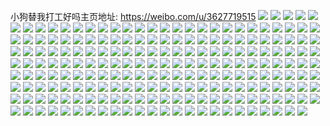 小狗替我打工好吗主页地址: https://weibo.com/u/3627719515 
![](https://wx4.sinaimg.cn/mw2000/d83a9b5bly1h8qz2s8xscj20u0140tik.jpg) 
![](https://wx4.sinaimg.cn/mw2000/d83a9b5bly1h8jw28p43jj22c0340kjm.jpg) 
![](https://wx4.sinaimg.cn/mw2000/d83a9b5bly1h8czxfz1buj20wi1yce82.jpg) 
![](https://wx4.sinaimg.cn/mw2000/d83a9b5bly1h8czxjbcpoj20wi1yc7wi.jpg) 
![](https://wx4.sinaimg.cn/mw2000/d83a9b5bly1h85ic2xx6vj20u00nwjt7.jpg) 
![](https://wx4.sinaimg.cn/mw2000/d83a9b5bly1h85ic393m8j20u00crdgg.jpg) 
![](https://wx4.sinaimg.cn/mw2000/d83a9b5bly1h83s6k1esjj22c0340twg.jpg) 
![](https://wx4.sinaimg.cn/mw2000/d83a9b5bly1h8399b7rbvj20wi1ycaw4.jpg) 
![](https://wx4.sinaimg.cn/mw2000/d83a9b5bly1h8399bkheij20wi1yctu9.jpg) 
![](https://wx4.sinaimg.cn/mw2000/d83a9b5bly1h7qq9ym2y4j20sg5c0hdu.jpg) 
![](https://wx4.sinaimg.cn/mw2000/d83a9b5bly1h7qq9wudugj20od6bkb2a.jpg) 
![](https://wx4.sinaimg.cn/mw2000/d83a9b5bly1h7qq9v6sopj20p16bkqv6.jpg) 
![](https://wx4.sinaimg.cn/mw2000/d83a9b5bly1h7qq9tbhypj20rb6bku0y.jpg) 
![](https://wx4.sinaimg.cn/mw2000/d83a9b5bly1h7ncalim0fj22bc334e82.jpg) 
![](https://wx4.sinaimg.cn/mw2000/d83a9b5bly1h7ncamu19xj22bc334u0y.jpg) 
![](https://wx4.sinaimg.cn/mw2000/d83a9b5bly1h7ncao1btdj22bc334qv6.jpg) 
![](https://wx4.sinaimg.cn/mw2000/d83a9b5bly1h7ncap98ugj22bc334npe.jpg) 
![](https://wx4.sinaimg.cn/mw2000/d83a9b5bly1h7ncaqptnqj22bc3344qr.jpg) 
![](https://wx4.sinaimg.cn/mw2000/d83a9b5bly1h7e2e2d47tj21t00u0ac9.jpg) 
![](https://wx4.sinaimg.cn/mw2000/d83a9b5bly1h7e2e2m74ej21t00u0gna.jpg) 
![](https://wx4.sinaimg.cn/mw2000/d83a9b5bly1h7d3rovb30j21j529eq4w.jpg) 
![](https://wx4.sinaimg.cn/mw2000/d83a9b5bly1h7ahtew6lyj20go0fdmys.jpg) 
![](https://wx4.sinaimg.cn/mw2000/d83a9b5bly1h76cqx2azfj21w02iojzo.jpg) 
![](https://wx4.sinaimg.cn/mw2000/d83a9b5bly1h76cqzc328j21w02iodl2.jpg) 
![](https://wx4.sinaimg.cn/mw2000/d83a9b5bly1h76cre1b4oj21w02iodm5.jpg) 
![](https://wx4.sinaimg.cn/mw2000/d83a9b5bly1h76cp3nb9kj21w02io4qp.jpg) 
![](https://wx4.sinaimg.cn/mw2000/d83a9b5bly1h76cp72r2rj21w02iodj5.jpg) 
![](https://wx4.sinaimg.cn/mw2000/d83a9b5bly1h76cqvqtljj21w02iob29.jpg) 
![](https://wx4.sinaimg.cn/mw2000/d83a9b5bly1h76cp9if6qj21w02iok23.jpg) 
![](https://wx4.sinaimg.cn/mw2000/d83a9b5bly1h75rrzadlsj20u00q8jwp.jpg) 
![](https://wx4.sinaimg.cn/mw2000/d83a9b5bly1h751k6bcwcj21w02io7wh.jpg) 
![](https://wx4.sinaimg.cn/mw2000/d83a9b5bly1h751k5e9iyj21w02io76l.jpg) 
![](https://wx4.sinaimg.cn/mw2000/d83a9b5bly1h6y0c4dibdj20u01m80v7.jpg) 
![](https://wx4.sinaimg.cn/mw2000/d83a9b5bly1h6vf1j2vp3j22bc334x6q.jpg) 
![](https://wx4.sinaimg.cn/mw2000/d83a9b5bly1h6vf1b1ywwj22bc3347wi.jpg) 
![](https://wx4.sinaimg.cn/mw2000/d83a9b5bly1h6vf1ce08vj22bc334tjm.jpg) 
![](https://wx4.sinaimg.cn/mw2000/d83a9b5bly1h6vf1gwy67j22bc3347wi.jpg) 
![](https://wx4.sinaimg.cn/mw2000/d83a9b5bly1h6veo1j3kuj22bc3347wi.jpg) 
![](https://wx4.sinaimg.cn/mw2000/d83a9b5bly1h6tmsposrxj20u01t012y.jpg) 
![](https://wx4.sinaimg.cn/mw2000/d83a9b5bly1h6r85o8nubj20tz1h5aks.jpg) 
![](https://wx4.sinaimg.cn/mw2000/d83a9b5bly1h6r7a3mfn4j20u01hc0y5.jpg) 
![](https://wx4.sinaimg.cn/mw2000/d83a9b5bly1h6r7a4bimxj20u01hcwlm.jpg) 
![](https://wx4.sinaimg.cn/mw2000/d83a9b5bly1h6r7a407jvj20u01hch6n.jpg) 
![](https://wx4.sinaimg.cn/mw2000/d83a9b5bly1h6r7a4mqnnj20u01hc78d.jpg) 
![](https://wx4.sinaimg.cn/mw2000/d83a9b5bly1h6r7a4x5puj20u01hcqju.jpg) 
![](https://wx4.sinaimg.cn/mw2000/d83a9b5bly1h6r7aj8ok3j22c0340wp9.jpg) 
![](https://wx4.sinaimg.cn/mw2000/d83a9b5bly1h6r7cjk3xdj22c0340x6p.jpg) 
![](https://wx4.sinaimg.cn/mw2000/d83a9b5bly1h6r7jidph0j21w02io7q2.jpg) 
![](https://wx4.sinaimg.cn/mw2000/d83a9b5bly1h6oscdse4ej21w02iowgp.jpg) 
![](https://wx4.sinaimg.cn/mw2000/d83a9b5bly1h6oschstu4j21w02ioq6u.jpg) 
![](https://wx4.sinaimg.cn/mw2000/d83a9b5bly1h6osbl0r8bj21w02io4qp.jpg) 
![](https://wx4.sinaimg.cn/mw2000/d83a9b5bly1h6osbno9moj23342bc46u.jpg) 
![](https://wx4.sinaimg.cn/mw2000/d83a9b5bly1h6oiiynv6pj21w02iob29.jpg) 
![](https://wx4.sinaimg.cn/mw2000/d83a9b5bly1h6k4zoc9ojj21w02iox6p.jpg) 
![](https://wx4.sinaimg.cn/mw2000/d83a9b5bly1h6k4zqa1j1j21w02ion8f.jpg) 
![](https://wx4.sinaimg.cn/mw2000/d83a9b5bly1h6k4zry576j21w02iogvp.jpg) 
![](https://wx4.sinaimg.cn/mw2000/d83a9b5bly1h6k4ztfmhaj21w02ionpd.jpg) 
![](https://wx4.sinaimg.cn/mw2000/d83a9b5bly1h6k4zv3lvuj21w02iox6p.jpg) 
![](https://wx4.sinaimg.cn/mw2000/d83a9b5bly1h6gornlxiaj20u01t0jt0.jpg) 
![](https://wx4.sinaimg.cn/mw2000/d83a9b5bly1h6c2zdgasaj20u0140dtb.jpg) 
![](https://wx4.sinaimg.cn/mw2000/d83a9b5bly1h6c2zfncbzj20u0140n0d.jpg) 
![](https://wx4.sinaimg.cn/mw2000/d83a9b5bly1h6c2zh2ccej20u0140acm.jpg) 
![](https://wx4.sinaimg.cn/mw2000/d83a9b5bly1h6c2zbqretj23s051c7j6.jpg) 
![](https://wx4.sinaimg.cn/mw2000/d83a9b5bly1h6b2e4xfskj22bc334tlf.jpg) 
![](https://wx4.sinaimg.cn/mw2000/d83a9b5bly1h6b2e6xauxj229s312gyz.jpg) 
![](https://wx4.sinaimg.cn/mw2000/d83a9b5bly1h6b2eb3ml1j22c0340hdv.jpg) 
![](https://wx4.sinaimg.cn/mw2000/d83a9b5bly1h69e3kvawtj230j1ymqr4.jpg) 
![](https://wx4.sinaimg.cn/mw2000/d83a9b5bly1h69e3naqt6j23342bb1kx.jpg) 
![](https://wx4.sinaimg.cn/mw2000/d83a9b5bly1h672orppwnj20u00v2my7.jpg) 
![](https://wx4.sinaimg.cn/mw2000/d83a9b5bly1h647xigqh4j21nj2cw1e3.jpg) 
![](https://wx4.sinaimg.cn/mw2000/d83a9b5bly1h647wegpewj22bc334npd.jpg) 
![](https://wx4.sinaimg.cn/mw2000/d83a9b5bly1h630k309n9j23342bch84.jpg) 
![](https://wx4.sinaimg.cn/mw2000/d83a9b5bly1h630k1ba1cj22bc334b29.jpg) 
![](https://wx4.sinaimg.cn/mw2000/d83a9b5bly1h630jzhbawj20u0140k6m.jpg) 
![](https://wx4.sinaimg.cn/mw2000/d83a9b5bly1h630moj53tj20u0140ad2.jpg) 
![](https://wx4.sinaimg.cn/mw2000/d83a9b5bly1h630jp20t5j23402c0000.jpg) 
![](https://wx4.sinaimg.cn/mw2000/d83a9b5bly1h630jsnw5wj23402c0hdt.jpg) 
![](https://wx4.sinaimg.cn/mw2000/d83a9b5bly1h630k4af3jj23342bc7e7.jpg) 
![](https://wx4.sinaimg.cn/mw2000/d83a9b5bly1h630jw8ltrj22c0340qv8.jpg) 
![](https://wx4.sinaimg.cn/mw2000/d83a9b5bly1h630jylswaj23402c04qs.jpg) 
![](https://wx4.sinaimg.cn/mw2000/d83a9b5bly1h630jztnmfj21ba0zggu4.jpg) 
![](https://wx4.sinaimg.cn/mw2000/d83a9b5bly1h630k0g01jj21ba0zg42z.jpg) 
![](https://wx4.sinaimg.cn/mw2000/d83a9b5bly1h630k6zgz8j20u01407is.jpg) 
![](https://wx4.sinaimg.cn/mw2000/d83a9b5bly1h630k62byaj20u0140dv6.jpg) 
![](https://wx4.sinaimg.cn/mw2000/d83a9b5bly1h5zk8yjjhrj23342bc1kz.jpg) 
![](https://wx4.sinaimg.cn/mw2000/d83a9b5bly1h5zk8zuxqpj23342bc7wj.jpg) 
![](https://wx4.sinaimg.cn/mw2000/d83a9b5bly1h5zk91uba3j23342bcdza.jpg) 
![](https://wx4.sinaimg.cn/mw2000/d83a9b5bly1h5zk92e90pj20u0140tn2.jpg) 
![](https://wx4.sinaimg.cn/mw2000/d83a9b5bly1h5zk92q8m9j20u0140n84.jpg) 
![](https://wx4.sinaimg.cn/mw2000/d83a9b5bly1h5y8iewi2cj22bc334b2b.jpg) 
![](https://wx4.sinaimg.cn/mw2000/d83a9b5bly1h5y8i3lhryj20u0140n9x.jpg) 
![](https://wx4.sinaimg.cn/mw2000/d83a9b5bly1h5y8iagrovj229b2y6qv6.jpg) 
![](https://wx4.sinaimg.cn/mw2000/d83a9b5bly1h5y8i25lfmj22bc334jzr.jpg) 
![](https://wx4.sinaimg.cn/mw2000/d83a9b5bly1h5y8hyz7m5j22bc334n4p.jpg) 
![](https://wx4.sinaimg.cn/mw2000/d83a9b5bly1h5y8hvryw1j22bc334gnp.jpg) 
![](https://wx4.sinaimg.cn/mw2000/d83a9b5bly1h5smifv4ycj22bc334e82.jpg) 
![](https://wx4.sinaimg.cn/mw2000/d83a9b5bly1h5smiiihuwj23s051c4qt.jpg) 
![](https://wx4.sinaimg.cn/mw2000/d83a9b5bly1h5smijvu9tj22bc334kjl.jpg) 
![](https://wx4.sinaimg.cn/mw2000/d83a9b5bly1h5smil61csj22bc334kjm.jpg) 
![](https://wx4.sinaimg.cn/mw2000/d83a9b5bly1h5smimashij22bc334u0y.jpg) 
![](https://wx4.sinaimg.cn/mw2000/d83a9b5bly1h5smingbznj22bc334e82.jpg) 
![](https://wx4.sinaimg.cn/mw2000/d83a9b5bly1h5smipijlwj22bc334qv7.jpg) 
![](https://wx4.sinaimg.cn/mw2000/d83a9b5bly1h5smiqm31kj22bc334kjm.jpg) 
![](https://wx4.sinaimg.cn/mw2000/d83a9b5bly1h5smis1a22j22bc334kjn.jpg) 
![](https://wx4.sinaimg.cn/mw2000/d83a9b5bly1h5smiwapvoj22bc334kjm.jpg) 
![](https://wx4.sinaimg.cn/mw2000/d83a9b5bly1h5smisvu3vj22bc334qv5.jpg) 
![](https://wx4.sinaimg.cn/mw2000/d83a9b5bly1h5smitoo1mj22bc334kjl.jpg) 
![](https://wx4.sinaimg.cn/mw2000/d83a9b5bly1h5smiv1brfj22bc334hdu.jpg) 
![](https://wx4.sinaimg.cn/mw2000/d83a9b5bly1h5smiwx4e6j20u0140qk3.jpg) 
![](https://wx4.sinaimg.cn/mw2000/d83a9b5bly1h5q3chjzwvj21400u0146.jpg) 
![](https://wx4.sinaimg.cn/mw2000/d83a9b5bly1h5q3ckza36j20u0140tjm.jpg) 
![](https://wx4.sinaimg.cn/mw2000/d83a9b5bly1h5msgy4sv5j22c03401ky.jpg) 
![](https://wx4.sinaimg.cn/mw2000/d83a9b5bly1h5mshdujmqj20u0111aom.jpg) 
![](https://wx4.sinaimg.cn/mw2000/d83a9b5bly1h5msheuhpej23402c0npe.jpg) 
![](https://wx4.sinaimg.cn/mw2000/d83a9b5bly1h5lp63nv00j22c0340u0y.jpg) 
![](https://wx4.sinaimg.cn/mw2000/d83a9b5bly1h5lp67oekaj22c0340u0y.jpg) 
![](https://wx4.sinaimg.cn/mw2000/d83a9b5bly1h5lp6ap9p1j223u35skjp.jpg) 
![](https://wx4.sinaimg.cn/mw2000/d83a9b5bly1h5lp6bp9pzj20u0140h4h.jpg) 
![](https://wx4.sinaimg.cn/mw2000/d83a9b5bly1h5lp6c6151j20u0140k88.jpg) 
![](https://wx4.sinaimg.cn/mw2000/d83a9b5bly1h5lp8kk0zmj22c0340b2c.jpg) 
![](https://wx4.sinaimg.cn/mw2000/d83a9b5bly1h5lp6ez3t0j22bc334hdx.jpg) 
![](https://wx4.sinaimg.cn/mw2000/d83a9b5bly1h5lp6whpd1j228l2zgqv9.jpg) 
![](https://wx4.sinaimg.cn/mw2000/d83a9b5bly1h5lp706t2gj22bc334qv8.jpg) 
![](https://wx4.sinaimg.cn/mw2000/d83a9b5bly1h5lp7sidbzj22bc334x6r.jpg) 
![](https://wx4.sinaimg.cn/mw2000/d83a9b5bly1h5lp7tqueqj23342bc7wi.jpg) 
![](https://wx4.sinaimg.cn/mw2000/d83a9b5bly1h5lp7ym63hj23342bc4qr.jpg) 
![](https://wx4.sinaimg.cn/mw2000/d83a9b5bly1h5lp80p8dhj23342bc4qr.jpg) 
![](https://wx4.sinaimg.cn/mw2000/d83a9b5bly1h5lp83flb5j23342bc7wi.jpg) 
![](https://wx4.sinaimg.cn/mw2000/d83a9b5bly1h5lp85qjj3j23342bc4qr.jpg) 
![](https://wx4.sinaimg.cn/mw2000/d83a9b5bly1h5lp8783j5j23342bcx6q.jpg) 
![](https://wx4.sinaimg.cn/mw2000/d83a9b5bly1h5dhps2o76j21400u0h01.jpg) 
![](https://wx4.sinaimg.cn/mw2000/d83a9b5bly1h5dhqz3mxuj20u0140h58.jpg) 
![](https://wx4.sinaimg.cn/mw2000/d83a9b5bly1h5dhqzio2kj20qo0k0tcc.jpg) 
![](https://wx4.sinaimg.cn/mw2000/d83a9b5bly1h5dhqzykx3j20u0140dl6.jpg) 
![](https://wx4.sinaimg.cn/mw2000/d83a9b5bly1h5dhr1050cj20u0140k3d.jpg) 
![](https://wx4.sinaimg.cn/mw2000/d83a9b5bly1h5dhr1nzfwj20u014010x.jpg) 
![](https://wx4.sinaimg.cn/mw2000/d83a9b5bly1h5dhr2b7buj20u01407c4.jpg) 
![](https://wx4.sinaimg.cn/mw2000/d83a9b5bly1h5dhr35of0j20u0140n92.jpg) 
![](https://wx4.sinaimg.cn/mw2000/d83a9b5bly1h58sd239kxj22bc334hdt.jpg) 
![](https://wx4.sinaimg.cn/mw2000/d83a9b5bly1h58s9lzxobj22bc334u0x.jpg) 
![](https://wx4.sinaimg.cn/mw2000/d83a9b5bly1h58s4r3w9qj20u0140wnt.jpg) 
![](https://wx4.sinaimg.cn/mw2000/d83a9b5bly1h58s4sfa2wj23342bc1kz.jpg) 
![](https://wx4.sinaimg.cn/mw2000/d83a9b5bly1h58s4tutlnj23342bcu0y.jpg) 
![](https://wx4.sinaimg.cn/mw2000/d83a9b5bly1h58s4vi0nbj23342bcx6q.jpg) 
![](https://wx4.sinaimg.cn/mw2000/d83a9b5bly1h58ry0p5emj22bc3331kz.jpg) 
![](https://wx4.sinaimg.cn/mw2000/d83a9b5bly1h58rxxtz97j228h2zb7wi.jpg) 
![](https://wx4.sinaimg.cn/mw2000/d83a9b5bly1h5382r40zmj20u01t0tfy.jpg) 
![](https://wx4.sinaimg.cn/mw2000/d83a9b5bly1h5382rd9ovj20u01t07cy.jpg) 
![](https://wx4.sinaimg.cn/mw2000/d83a9b5bly1h4ulunacd6j20ut0sg0y1.jpg) 
![](https://wx4.sinaimg.cn/mw2000/d83a9b5bly1h3ijsrt618j20dw0d40st.jpg) 
![](https://wx4.sinaimg.cn/mw2000/d83a9b5bly1h3g5rpjbipj20u00u07a2.jpg) 
![](https://wx4.sinaimg.cn/mw2000/d83a9b5bly1h3g5rpvn1mj21400u0dnv.jpg) 
![](https://wx4.sinaimg.cn/mw2000/d83a9b5bly1h3g5nmlvrpj22bc334u0z.jpg) 
![](https://wx4.sinaimg.cn/mw2000/d83a9b5bly1h3g5rqb11rj21400u0q9m.jpg) 
![](https://wx4.sinaimg.cn/mw2000/d83a9b5bly1h3g5npt8s3j23342bcx6q.jpg) 
![](https://wx4.sinaimg.cn/mw2000/d83a9b5bly1h3g5ns6j1kj23342bc1kz.jpg) 
![](https://wx4.sinaimg.cn/mw2000/d83a9b5bly1h3g5nu7z4kj23342bce83.jpg) 
![](https://wx4.sinaimg.cn/mw2000/d83a9b5bly1h3g5nvga1pj23342bcx6q.jpg) 
![](https://wx4.sinaimg.cn/mw2000/d83a9b5bly1h3g5rquldzj20uv0u0n2o.jpg) 
![](https://wx4.sinaimg.cn/mw2000/d83a9b5bly1h3g5ny9zszj20u00ui0vl.jpg) 
![](https://wx4.sinaimg.cn/mw2000/d83a9b5bly1h3g5nz6jodj23342bce82.jpg) 
![](https://wx4.sinaimg.cn/mw2000/d83a9b5bly1h3g5o0ja6kj23342bcqv7.jpg) 
![](https://wx4.sinaimg.cn/mw2000/d83a9b5bly1h3g5rr7dszj21400u0ta2.jpg) 
![](https://wx4.sinaimg.cn/mw2000/d83a9b5bly1h3g5rryxvrj20u01vik5k.jpg) 
![](https://wx4.sinaimg.cn/mw2000/d83a9b5bly1h3g5rsd7xvj20u01vi4c7.jpg) 
![](https://wx4.sinaimg.cn/mw2000/d83a9b5bly1h3g5rsqulqj20u014078s.jpg) 
![](https://wx4.sinaimg.cn/mw2000/d83a9b5bly1h3g5rtdh5bj20u0140qac.jpg) 
![](https://wx4.sinaimg.cn/mw2000/d83a9b5bly1h3g5sai76gj20u00w1gpn.jpg) 
![](https://wx4.sinaimg.cn/mw2000/d83a9b5bly1h3g7rc8b97j21s02o0hdu.jpg) 
![](https://wx4.sinaimg.cn/mw2000/d83a9b5bly1h3g7rd4iypj22fj1md4qq.jpg) 
![](https://wx4.sinaimg.cn/mw2000/d83a9b5bly1h3g7rfiwvqj22et1pz7wi.jpg) 
![](https://wx4.sinaimg.cn/mw2000/d83a9b5bly1h3g7rgj1xuj22mq1s01ky.jpg) 
![](https://wx4.sinaimg.cn/mw2000/d83a9b5bly1h3g7re9e7ij22202201ky.jpg) 
![](https://wx4.sinaimg.cn/mw2000/d83a9b5bly1h3g54opc9uj221f1j27wi.jpg) 
![](https://wx4.sinaimg.cn/mw2000/d83a9b5bly1h3g54rn4whj22nz1srx6q.jpg) 
![](https://wx4.sinaimg.cn/mw2000/d83a9b5bly1h3g528dnr1j22o01s0npf.jpg) 
![](https://wx4.sinaimg.cn/mw2000/d83a9b5bly1h3g52btiq8j21pu2krkjl.jpg) 
![](https://wx4.sinaimg.cn/mw2000/d83a9b5bly1h3g52eb1bnj22kt1s07wj.jpg) 
![](https://wx4.sinaimg.cn/mw2000/d83a9b5bly1h3g52hyd40j21s02o0qv6.jpg) 
![](https://wx4.sinaimg.cn/mw2000/d83a9b5bly1h3g52l6dpnj22hn1nsu0x.jpg) 
![](https://wx4.sinaimg.cn/mw2000/d83a9b5bly1h3g52p34aaj21c01s0qv5.jpg) 
![](https://wx4.sinaimg.cn/mw2000/d83a9b5bly1h3g52az9sjj22o01s0kjm.jpg) 
![](https://wx4.sinaimg.cn/mw2000/d83a9b5bly1h3g52f8g00j22jj1rr4qp.jpg) 
![](https://wx4.sinaimg.cn/mw2000/d83a9b5bly1h3g52kdfsnj22hs1s0kjl.jpg) 
![](https://wx4.sinaimg.cn/mw2000/d83a9b5bly1h3g52m80odj21s02o0e82.jpg) 
![](https://wx4.sinaimg.cn/mw2000/d83a9b5bly1h3g52nfv9ej21s02o0kjl.jpg) 
![](https://wx4.sinaimg.cn/mw2000/d83a9b5bgy1h3a9gkhn5qj216o1s0kjl.jpg) 
![](https://wx4.sinaimg.cn/mw2000/d83a9b5bgy1h3a9gvvto1j21s02o0npf.jpg) 
![](https://wx4.sinaimg.cn/mw2000/d83a9b5bgy1h3a9pgs5i4j21s02o0kjn.jpg) 
![](https://wx4.sinaimg.cn/mw2000/d83a9b5bgy1h3a9isduqzj22c0340qv7.jpg) 
![](https://wx4.sinaimg.cn/mw2000/d83a9b5bgy1h3a9rmjdofj22c03404qs.jpg) 
![](https://wx4.sinaimg.cn/mw2000/d83a9b5bgy1h3a9j89ugxj22c0340x6q.jpg) 
![](https://wx4.sinaimg.cn/mw2000/d83a9b5bgy1h3a9qdxefvj21ly25a4qq.jpg) 
![](https://wx4.sinaimg.cn/mw2000/d83a9b5bgy1h3a9oq5099j233y2cob2c.jpg) 
![](https://wx4.sinaimg.cn/mw2000/d83a9b5bgy1h3a9p56qpqj22vq26yhdv.jpg) 
![](https://wx4.sinaimg.cn/mw2000/d83a9b5bgy1h3a9o8rigbj22p420ue83.jpg) 
![](https://wx4.sinaimg.cn/mw2000/d83a9b5bgy1h3a9xmbc04j21400u0n7b.jpg) 
![](https://wx4.sinaimg.cn/mw2000/d83a9b5bgy1h3a9qvexofj21400u0q6z.jpg) 
![](https://wx4.sinaimg.cn/mw2000/d83a9b5bgy1h3a9ihfullj23402c07wk.jpg) 
![](https://wx4.sinaimg.cn/mw2000/d83a9b5bgy1h3a9pja5ecj20u01407ev.jpg) 
![](https://wx4.sinaimg.cn/mw2000/d83a9b5bgy1h3a9pkyig4j20wi17ctik.jpg) 
![](https://wx4.sinaimg.cn/mw2000/d83a9b5bgy1h3a9ppyj15j21ci1soh3v.jpg) 
![](https://wx4.sinaimg.cn/mw2000/d83a9b5bgy1h3a9q3h1nwj24mo334dvx.jpg) 
![](https://wx4.sinaimg.cn/mw2000/d83a9b5bgy1h3a9uyoetij219t0u0gv8.jpg) 
